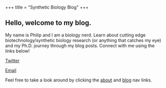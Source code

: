 +++
title = "Synthetic Biology Blog"
+++

## Hello, welcome to my blog.

My name is Philip and I am a biology nerd. Learn about cutting edge biotechnology/synthetic biology research (or anything that catches my eye) and my Ph.D. journey through my blog posts. Connect with me using the links below!

[Twitter](https://www.twitter.com/philemmanuele)

[Email](mailto:pemmanue@ucsd.edu)

Feel free to take a look around by clicking the [about](/about/) and [blog](/blog/) nav links.
